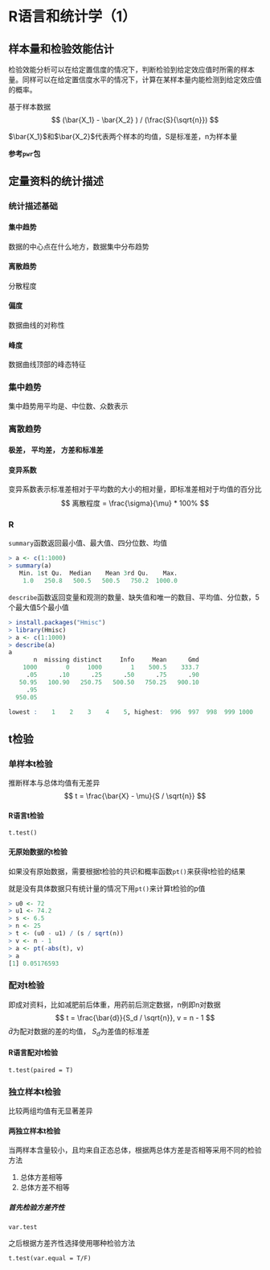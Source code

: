 # R语言和统计学（1）





## 样本量和检验效能估计

检验效能分析可以在给定置信度的情况下，判断检验到给定效应值时所需的样本量。同样可以在给定置信度水平的情况下，计算在某样本量内能检测到给定效应值的概率。

基于样本数据
$$
(\bar{X_1} - \bar{X_2} ) / (\frac{S}{\sqrt{n}})
$$


$\bar{X_1}$和$\bar{X_2}$代表两个样本的均值，S是标准差，n为样本量

**参考`pwr`包**



## 定量资料的统计描述

### 统计描述基础

#### 集中趋势

数据的中心点在什么地方，数据集中分布趋势

#### 离散趋势

分散程度

#### 偏度

数据曲线的对称性

#### 峰度

数据曲线顶部的峰态特征

### 集中趋势

集中趋势用平均是、中位数、众数表示

### 离散趋势

#### 极差， 平均差， 方差和标准差

#### 变异系数

变异系数表示标准差相对于平均数的大小的相对量，即标准差相对于均值的百分比
$$
离散程度 = \frac{\sigma}{\mu} * 100%
$$

### R



`summary`函数返回最小值、最大值、四分位数、均值

```R
> a <- c(1:1000)
> summary(a)
   Min. 1st Qu.  Median    Mean 3rd Qu.    Max. 
    1.0   250.8   500.5   500.5   750.2  1000.0 
```



`describe`函数返回变量和观测的数量、缺失值和唯一的数目、平均值、分位数，5个最大值5个最小值

```R
> install.packages("Hmisc")
> library(Hmisc)
> a <- c(1:1000)
> describe(a)
a 
       n  missing distinct     Info     Mean      Gmd 
    1000        0     1000        1    500.5    333.7 
     .05      .10      .25      .50      .75      .90 
   50.95   100.90   250.75   500.50   750.25   900.10 
     .95 
  950.05 

lowest :    1    2    3    4    5, highest:  996  997  998  999 1000
```

## t检验

### 单样本t检验

推断样本与总体均值有无差异
$$
t = \frac{\bar{X} - \mu}{S / \sqrt{n}}
$$

#### R语言t检验

`t.test()`

#### 无原始数据的t检验

如果没有原始数据，需要根据t检验的共识和概率函数`pt()`来获得t检验的结果

就是没有具体数据只有统计量的情况下用`pt()`来计算t检验的p值

```R
> u0 <- 72
> u1 <- 74.2
> s <- 6.5
> n <- 25
> t <- (u0 - u1) / (s / sqrt(n))
> v <- n - 1
> a <- pt(-abs(t), v)
> a
[1] 0.05176593
```



### 配对t检验

即成对资料，比如减肥前后体重，用药前后测定数据，n例即n对数据
$$
t = \frac{\bar{d}}{S_d / \sqrt{n}}, v = n - 1
$$
$\bar{d}$为配对数据的差的均值， $S_d$为差值的标准差

#### R语言配对t检验

`t.test(paired = T)`

### 独立样本t检验

比较两组均值有无显著差异

#### 两独立样本t检验

当两样本含量较小，且均来自正态总体，根据两总体方差是否相等采用不同的检验方法

1. 总体方差相等
1. 总体方差不相等



##### 首先检验方差齐性

`var.test`

之后根据方差齐性选择使用哪种检验方法

`t.test(var.equal = T/F)`

